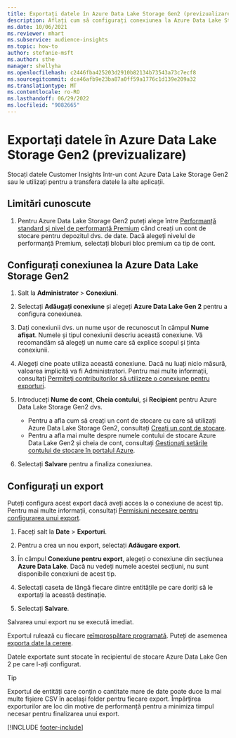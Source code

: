 ```yaml
---
title: Exportați datele în Azure Data Lake Storage Gen2 (previzualizare)
description: Aflați cum să configurați conexiunea la Azure Data Lake Storage Gen2.
ms.date: 10/06/2021
ms.reviewer: mhart
ms.subservice: audience-insights
ms.topic: how-to
author: stefanie-msft
ms.author: sthe
manager: shellyha
ms.openlocfilehash: c2446fba425203d2910b82134b73543a73c7ecf8
ms.sourcegitcommit: dca46afb9e23ba87a0ff59a1776c1d139e209a32
ms.translationtype: MT
ms.contentlocale: ro-RO
ms.lasthandoff: 06/29/2022
ms.locfileid: "9082665"
---
```

# <a name="export-data-to-azure-data-lake-storage-gen2-preview"></a>Exportați datele în Azure Data Lake Storage Gen2 (previzualizare)

Stocați datele Customer Insights într-un cont Azure Data Lake Storage Gen2 sau le utilizați pentru a transfera datele la alte aplicații.

## <a name="known-limitations"></a>Limitări cunoscute

1. Pentru Azure Data Lake Storage Gen2 puteți alege între [Performanță standard și nivel de performanță Premium](/azure/storage/blobs/create-data-lake-storage-account) când creați un cont de stocare pentru depozitul dvs. de date. Dacă alegeți nivelul de performanță Premium, selectați bloburi bloc premium ca tip de cont.

## <a name="set-up-the-connection-to-azure-data-lake-storage-gen2"></a>Configurați conexiunea la Azure Data Lake Storage Gen2

1. Salt la **Administrator** > **Conexiuni**.

1. Selectați **Adăugați conexiune** și alegeți **Azure Data Lake Gen 2** pentru a configura conexiunea.

1. Dați conexiunii dvs. un nume ușor de recunoscut în câmpul **Nume afișat**. Numele și tipul conexiunii descriu această conexiune. Vă recomandăm să alegeți un nume care să explice scopul și ținta conexiunii.

1. Alegeți cine poate utiliza această conexiune. Dacă nu luați nicio măsură, valoarea implicită va fi Administratori. Pentru mai multe informații, consultați [Permiteți contribuitorilor să utilizeze o conexiune pentru exporturi](connections.md#allow-contributors-to-use-a-connection-for-exports).

1. Introduceți **Nume de cont**, **Cheia contului**, și **Recipient** pentru Azure Data Lake Storage Gen2 dvs.
    - Pentru a afla cum să creați un cont de stocare cu care să utilizați Azure Data Lake Storage Gen2, consultați [Creați un cont de stocare](/azure/storage/blobs/create-data-lake-storage-account). 
    - Pentru a afla mai multe despre numele contului de stocare Azure Data Lake Gen2 și cheia de cont, consultați [Gestionați setările contului de stocare în portalul Azure](/azure/storage/common/storage-account-manage).

1. Selectați **Salvare** pentru a finaliza conexiunea.

## <a name="configure-an-export"></a>Configurați un export

Puteți configura acest export dacă aveți acces la o conexiune de acest tip. Pentru mai multe informații, consultați [Permisiuni necesare pentru configurarea unui export](export-destinations.md#set-up-a-new-export).

1. Faceți salt la **Date** > **Exporturi**.

1. Pentru a crea un nou export, selectați **Adăugare export**.

1. În câmpul **Conexiune pentru export**, alegeți o conexiune din secțiunea **Azure Data Lake**. Dacă nu vedeți numele acestei secțiuni, nu sunt disponibile conexiuni de acest tip.

1. Selectați caseta de lângă fiecare dintre entitățile pe care doriți să le exportați la această destinație.

1. Selectați **Salvare**.

Salvarea unui export nu se execută imediat.

Exportul rulează cu fiecare [reîmprospătare programată](system.md#schedule-tab).
Puteți de asemenea [exporta date la cerere](export-destinations.md#run-exports-on-demand).

Datele exportate sunt stocate în recipientul de stocare Azure Data Lake Gen 2 pe care l-ați configurat.

> [!TIP]
> Exportul de entități care conțin o cantitate mare de date poate duce la mai multe fișiere CSV în același folder pentru fiecare export. Împărțirea exporturilor are loc din motive de performanță pentru a minimiza timpul necesar pentru finalizarea unui export.

[!INCLUDE [footer-include](includes/footer-banner.md)]
